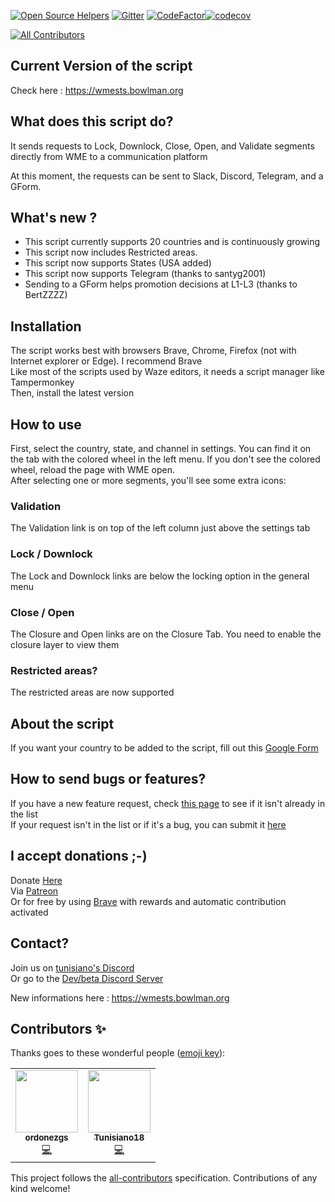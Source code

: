[![Open Source Helpers](https://www.codetriage.com/tunisiano187/wme-send-to-slack/badges/users.svg)](https://www.codetriage.com/tunisiano187/wme-send-to-slack) [![Gitter](https://badges.gitter.im/Tunisiano18/community.svg)](https://gitter.im/Tunisiano18/community?utm_source=badge&utm_medium=badge&utm_campaign=pr-badge) [![CodeFactor](https://www.codefactor.io/repository/github/tunisiano187/wme-send-to-slack/badge)](https://www.codefactor.io/repository/github/tunisiano187/wme-send-to-slack)[![codecov](https://codecov.io/gh/tunisiano187/WME-send-to-slack/branch/beta/graph/badge.svg?token=gvyCs8IUtB)](https://codecov.io/gh/tunisiano187/WME-send-to-slack)
<!-- ALL-CONTRIBUTORS-BADGE:START - Do not remove or modify this section -->
[![All Contributors](https://img.shields.io/badge/all_contributors-1-orange.svg?style=flat-square)](#contributors-)
<!-- ALL-CONTRIBUTORS-BADGE:END -->

## Current Version of the script ##
Check here : https://wmests.bowlman.org

## What does this script do?
It sends requests to Lock, Downlock, Close, Open, and Validate segments directly from WME to a communication platform  

At this moment, the requests can be sent to Slack, Discord, Telegram, and a GForm.

## What's new ?
* This script currently supports 20 countries and is continuously growing
* This script now includes Restricted areas.
* This script now supports States (USA added)
* This script now supports Telegram (thanks to santyg2001)
* Sending to a GForm helps promotion decisions at L1-L3 (thanks to BertZZZZ)

## Installation
The script works best with browsers Brave, Chrome, Firefox (not with Internet explorer or Edge). I recommend Brave  
Like most of the scripts used by Waze editors, it needs a script manager like Tampermonkey   
Then, install the latest version

## How to use
First, select the country, state, and channel in settings. You can find it on the tab with the colored wheel in the left menu. If you don't see the colored wheel, reload the page with WME open.  
After selecting one or more segments, you'll see some extra icons:

### Validation
The Validation link is on top of the left column just above the settings tab

### Lock / Downlock
The Lock and Downlock links are below the locking option in the general menu

### Close / Open
The Closure and Open links are on the Closure Tab. You need to enable the closure layer to view them

### Restricted areas?
The restricted areas are now supported

## About the script 
If you want your country to be added to the script, fill out this [Google Form](https://forms.gle/gjWajvFdXu3kRwoS8)

## How to send bugs or features?

If you have a new feature request, check [this page](https://github.com/tunisiano187/WME-send-to-slack/issues) to see if it isn't already in the list  
If your request isn't in the list or if it's a bug, you can submit it [here](https://github.com/tunisiano187/WME-send-to-slack/issues/new/choose)

## I accept donations ;-)
Donate [Here](http://ko-fi.com/tunisiano)  
Via [Patreon](https://www.patreon.com/bePatron?u=39585820)  
Or for free by using [Brave](https://brave.com/?ref=bow320) with rewards and automatic contribution activated

## Contact?
Join us on [tunisiano's Discord](https://discord.gg/RqRCGS3)  
Or go to the [Dev/beta Discord Server](https://discord.gg/JWEMXwF)  

New informations here : https://wmests.bowlman.org

## Contributors ✨

Thanks goes to these wonderful people ([emoji key](https://allcontributors.org/docs/en/emoji-key)):

<!-- ALL-CONTRIBUTORS-LIST:START - Do not remove or modify this section -->
<!-- prettier-ignore-start -->
<!-- markdownlint-disable -->
<table>
  <tr>
    <td align="center"><a href="https://github.com/ordonezgs"><img src="https://avatars3.githubusercontent.com/u/17103864?v=4" width="100px;" alt=""/><br /><sub><b>ordonezgs</b></sub></a><br /><a href="https://github.com/tunisiano187/WME-send-to-slack/commits?author=ordonezgs" title="Code">💻</a></td>
    <td align="center"><a href="https://www.bowlman.org"><img src="https://avatars2.githubusercontent.com/u/6095739?v=4" width="100px;" alt=""/><br /><sub><b>Tunisiano18</b></sub></a><br /><a href="https://github.com/tunisiano187/WME-send-to-slack/commits?author=tunisiano187" title="Code">💻</a></td>
  </tr>
</table>

<!-- markdownlint-enable -->
<!-- prettier-ignore-end -->
<!-- ALL-CONTRIBUTORS-LIST:END -->

This project follows the [all-contributors](https://github.com/all-contributors/all-contributors) specification. Contributions of any kind welcome!
